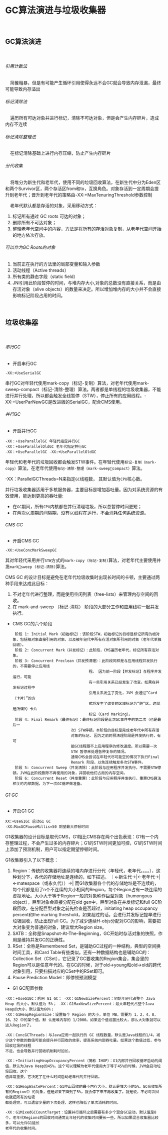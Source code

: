 # GC算法演进与垃圾收集器 <!-- {docsify-ignore-all} -->

&nbsp; &nbsp;
&nbsp; &nbsp;
&nbsp; &nbsp;
&nbsp; &nbsp;

## GC算法演进

&nbsp; &nbsp;

###### 引用计数法

&nbsp; &nbsp; 简餐粗暴，但是有可能产生循环引用使得永远不会GC就会导致内存泄漏，最终可能导致内存溢出

###### 标记清除法

&nbsp; &nbsp; 遍历所有可达对象并进行标记，清除不可达对象，但是会产生内存碎片，造成内存不连续

###### 标记清除整理法

&nbsp; &nbsp; 在标记清除基础上进行内存压缩，防止产生内存碎片

###### 分代收集

&nbsp; &nbsp; 将堆分为新生代和老年代，使用不同的垃圾回收算法，在新生代中分为Eden区和两个Survivor区，两个存活区from和to，互换角色。对象存活到一定周期会提升到老年代；晋升到老年代的策略由-XX:+MaxTenuringThreshold参数控制

&nbsp; &nbsp; 老年代默认都是存活的对象，采用移动方式：
1. 标记所有通过 GC roots 可达的对象；
2. 删除所有不可达对象；
3. 整理老年代空间中的内容，方法是将所有的存活对象复制，从老年代空间开始的地方依次存放。

###### 可以作为GC Roots的对象

1. 当前正在执行的方法里的局部变量和输入参数
2. 活动线程（Active threads）
3. 所有类的静态字段（static field）
4. JNI引用此阶段暂停的时间，与堆内存大小,对象的总数没有直接关系，而是由存活对象（alive objects）的数量来决定。所以增加堆内存的大小并不会直接影响标记阶段占用的时间。

&nbsp; &nbsp;
&nbsp; &nbsp;

## 垃圾收集器
    
&nbsp; &nbsp;

###### 串行GC

- 开启串行GC

```shell
-XX:+UseSerialGC
```

串行GC对年轻代使用mark-copy（标记-复制）算法，对老年代使用mark-sweep-compact（标记-清除-整理）算法。两者都是单线程的垃圾收集器，不能进行并行处理，所以都会触发全线暂停（STW），停止所有的应用线程。-XX:+UserParNewGC是改进版的SerialGC，配合CMS使用。

###### 并行GC

- 开启并行GC

```shell
-XX：+UseParallelGC 年轻代指定并行GC
-XX：+UseParallelOldGC 老年代指定并行GC
-XX：+UseParallelGC -XX:+UseParallelOldGC
```

年轻代和老年代的垃圾回收都会触发STW事件。在年轻代使用`标记-复制（mark-copy）`算法，在老年代使用`标记-清除-整理（mark-sweepcompact）`算法。 

-XX：ParallelGCThreads=N来指定`GC`线程数， 其默认值为`CPU`核心数。
            
并行垃圾收集器适用于多核服务器，主要目标是增加吞吐量。因为对系统资源的有效使用，能达到更高的吞吐量: 
- 在`GC`期间，所有`CPU`内核都在并行清理垃圾，所以总暂停时间更短；
- 在两次`GC`周期的间隔期，没有`GC`线程在运行，不会消耗任何系统资源。


###### CMS GC

- 开启CMS GC

```shell
-XX:+UseConcMarkSweepGC
```

其对年轻代采用并行`STW`方式的`mark-copy (标记-复制)`算法，对老年代主要使用并发`marksweep (标记-清除)`算法。
              
CMS GC 的设计目标是避免在老年代垃圾收集时出现长时间的卡顿，主要通过两种手段来达成此目标：

1. 不对老年代进行整理，而是使用空闲列表（free-lists）来管理内存空间的回收。
2. 在 mark-and-sweep （标记-清除） 阶段的大部分工作和应用线程一起并发执行。

- CMS GC的六个阶段

       阶段 1: Initial Mark（初始标记）：该阶段STW，初始标记的目标是标记所有的根对象，包括根对象直接引用的对象，以及被年轻代中所有存活对象所引用的对象（老年代单独回收）。
       阶段 2: Concurrent Mark（并发标记）：此阶段，CMS遍历老年代，标记所有存活对象。
       阶段 3: Concurrent Preclean（并发预清理）：此阶段同样是与应用线程并发执行的，不需要停止应用线
                                        程。 因为前一阶段【并发标记】与程序并发运行，可能
                                        有一些引用关系已经发生了改变。如果在并发标记过程中
                                        引用关系发生了变化，JVM 会通过“Card（卡片）”的方
                                        式将发生了改变的区域标记为“脏”区，这就是所谓的 卡片
                                        标记（Card Marking）。
       阶段 4: Final Remark（最终标记）：最终标记阶段是此次GC事件中的第二次（也是最后一
                                次）STW停顿。本阶段的目标是完成老年代中所有存活
                                对象的标记. 因为之前的预清理阶段是并发执行的，有可
                                能GC线程跟不上应用程序的修改速度。所以需要一次
                                STW 暂停来处理各种复杂的情况。
                                通常CMS会尝试在年轻代尽可能空的情况下执行Final 
                                Remark 阶段，以免连续触发多次STW事件。
       阶段 5: Concurrent Sweep（并发清除）：此阶段与应用程序并发执行，不需要STW停顿。JVM在此阶段删除不再使用的对象，并回收他们占用的内存空间。
       阶段 6: Concurrent Reset（并发重置）：此阶段与应用程序并发执行，重置CMS算法相关的内部数据，为下一次GC循环做准备。


###### G1 GC

- 开启G1 GC

```shell
XX:+UseG1GC 启动G1 GC
-XX:MaxGCPauseMillis=50 期望最大停顿时间
```

G1收集器的设计目标是取代CMS，G1相比CMS存在两个出色表现：G1有一个内存整理过程，不会产生过多的内存碎片；G1的STW时间更加可控，G1的STW时间上添加了预测机制，用户可以指定期望停顿时间。

G1收集器引入了以下概念：

1. Region：传统的收集器将连续的堆内存进行分代（年轻代，老年代。。。。），这种划分下，各代的存储地址是连续的，如下描述。
｜<-新生代->|<-老年代->|<-matespace（或永久代））->|
而G1收集器各个代的存储地址是不连续的，每个代都是用了n个不连续的大小相同的Region，每个Region占有一块连续的虚拟地址。大小大于等于Region一般的对象称作巨型对象（humongous object），巨型对象会直接分配在old gen中，巨型对象在并发标记和full GC阶段回收，在分配巨型对象之前先检查是否超过，initiating heap occupancy percent和the marking threshold，如果超过的话，会进行并发标记提早进行垃圾回收，防止出现full GC。为了减少连续H-objs分配对GC的影响，需要把大对象变为普通的对象，建议增大Region size。
2. SATB：全称是Snapshot-At-The-Beginning，GC开始时存活对象的快照，作用是维持并发GC的正确性。
3. RSet：全称是Remembered Set，是辅助GC过程的一种结构，典型的空间换时间工具，和Card Table有些类似。还有一种数据结构也是辅助GC的：Collection Set（CSet），它记录了GC要收集的Region集合，集合里的Region可以是任意年代的。在GC的时候，对于old->young和old->old的跨代对象引用，只要扫描对应的CSet中的RSet即可。
4. Pause Prediction Model：即停顿预测模型 

- G1 GC配置参数

```github
-XX：+UseG1GC：启用 G1 GC； -XX：G1NewSizePercent：初始年轻代占整个 Java Heap 的大小，默认值为 5%； -XX：G1MaxNewSizePercent：最大年轻代占整个Java Heap的大小，默认值为60%；
-XX：G1HeapRegionSize：设置每个 Region 的大小，单位 MB，需要为 1，2，4，8，16，32 中的某个值，默 认是堆内存的 1/2000。如果这个值设置比较大，那么大对象就可以进入Region了。

-XX：ConcGCThreads：与Java应用一起执行的 GC 线程数量，默认是Java线程的1/4，减少这个参数的数值可能会提升并行回收的效率，提高系统内部吞吐量。如果这个数值过低，参与回收垃圾的线程
不足，也会导致并行回收机制耗时加长。

-XX：+InitiatingHeapOccupancyPercent（简称 IHOP）：G1内部并行回收循环启动的阈值，默认为Java Heap的45%。这个可以理解为老年代使用大于等于45%的时候，JVM会启动垃圾回收。这个
值非常重要，它决定了在什么时间启动老年代的并行回收。

-XX：G1HeapWastePercent：G1停止回收的最小内存大小，默认是堆大小的5%。GC会收集所有的Region中 的对象，但是如果下降到了5%，就会停下来不再收集了。就是说，不必每次回收就把所有的垃圾
都处理完，可以遗留少量的下次处理，这样也降低了单次消耗的时间。

-XX：G1MixedGCCountTarget：设置并行循环之后需要有多少个混合GC启动，默认值是8个。老年代Regions的回收时间通常比年轻代的收集时间要长一些。所以如果混合收集器比较多，可以允许G1延长
老年代的收集时间。
```
